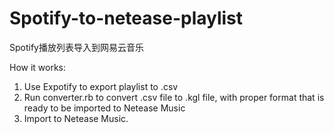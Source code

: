 # Spotify-to-netease-playlist
Spotify播放列表导入到网易云音乐

How it works:

1) Use Expotify to export playlist to .csv
2) Run converter.rb to convert .csv file to .kgl file, with proper format that is ready to be imported to Netease Music
3) Import to Netease Music.
